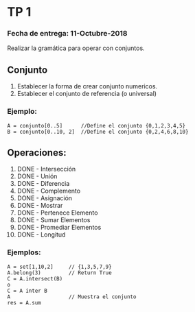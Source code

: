 # TP 1

### Fecha de entrega: 11-Octubre-2018

Realizar la gramática para operar con conjuntos.

## Conjunto

1. Establecer la forma de crear conjunto numericos.
2. Establecer el conjunto de referencia (o universal)


### Ejemplo:
    A = conjunto[0..5]      //Define el conjunto {0,1,2,3,4,5}
    B = conjunto[0..10, 2]  //Define el conjunto {0,2,4,6,8,10}

## Operaciones:

01. DONE - Intersección
02. DONE - Unión
03. DONE - Diferencia
04. DONE - Complemento
05. DONE - Asignación
06. DONE - Mostrar
07. DONE - Pertenece Elemento
08. DONE - Sumar Elementos
09. DONE - Promediar Elementos
10. DONE - Longitud

### Ejemplos:

    A = set[1,10,2]     // {1,3,5,7,9}
    A.belong(3)         // Return True
    C = A.intersect(B)
    o
    C = A inter B
    A                   // Muestra el conjunto
    res = A.sum
    

